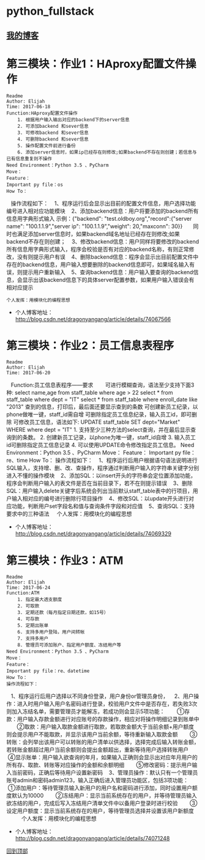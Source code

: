 # python_fullstack
## [我的博客](http://blog.csdn.net/dragonyangang "我的博客")

# 第三模块：作业1：HAproxy配置文件操作
    Readme
    Author: Elijah
    Time: 2017-06-18
    Function:HAproxy配置文件操作
        1. 根据用户输入输出对应的backend下的server信息
        2. 可添加backend 和sever信息
        3. 可修改backend 和sever信息
        4. 可删除backend 和sever信息
        5. 操作配置文件前进行备份
        6. 添加server信息时，如果ip已经存在则修改;如果backend不存在则创建；若信息与已有信息重复则不操作
    Need Environment：Python 3.5 、PyCharm
    Move：
    Feature：
    Important py file：os
    How To：
    操作流程如下：
    1、程序运行后会显示出目前的配置文件信息，用户选择功能编号进入相对应功能模块
    2、添加backend信息：用户将要添加的backend所有信息用字典形式输入
       示例：{"backend": "test.oldboy.org","record":{"server name": "100.1.1.9","server ip": "100.1.1.9","weight": 20,"maxconn": 30}}
       同时也满足添加server信息时，如果backend域名地址已经存在则修改;如果backend不存在则创建；
    3、修改backend信息：用户同样将要修改的backend所有信息用字典形式输入，程序会校验是否有对应的backend名称，有则正常修改，没有则提示用户有误
    4、删除backend信息：程序会显示出目前配置文件中存在的backend信息，用户输入想要删除的backend信息即可，如果域名输入有误，则提示用户重新输入
    5、查询backend信息：用户输入要查询的backend信息，会显示出该backend信息下的具体server配置参数，如果用户输入错误会有相对应提示

    个人发挥：用模块化的编程思想
- 个人博客地址：http://blog.csdn.net/dragonyangang/article/details/74067566

# 第三模块：作业2：员工信息表程序
    Readme
    Author: Elijah
    Time: 2017-06-20
    Function:员工信息表程序——要求
        可进行模糊查询，语法至少支持下面3种:
            select name,age from staff_table where age > 22
            select  * from staff_table where dept = "IT"
            select  * from staff_table where enroll_date like "2013"
        查到的信息，打印后，最后面还要显示查到的条数
        可创建新员工纪录，以phone做唯一键，staff_id需自增
        可删除指定员工信息纪录，输入员工id，即可删除
        可修改员工信息，语法如下:
         UPDATE staff_table SET dept="Market" WHERE where dept = "IT"
        1. 支持至少三种方法的select查询，并在最后显示查询到的条数。
        2. 创建新员工记录，以phone为唯一键，staff_id自增
        3. 输入员工id可删除指定员工信息记录
        4. 可以使用UPDATE命令修改指定员工信息。
    Need Environment：Python 3.5 、PyCharm
    Move：
    Feature：
    Important py file：re、time
    How To：
    操作流程如下：
    1、程序运行后用户根据语句语法说明进行SQL输入，支持增、删、改、查操作，程序通过判断用户输入的字符串关键字分别进入不懂的操作模块
    2、添加SQL：以insert开头的字符串会定位置添加功能，程序会判断用户输入的表文件是否在当前目录下，若不在则提示错误
    3、删除SQL：用户输入delete关键字后系统会列出当前默认staff_table表中的行项目，用户输入相对应的编号进行删除行项目操作
    4、修改SQL：以update开头进行对应功能，判断用户set字段名和值与查询条件字段和对应值
    5、查询SQL：支持要求中的三种语法
    
    个人发挥：用模块化的编程思想
- 个人博客地址：http://blog.csdn.net/dragonyangang/article/details/74069329

# 第三模块：作业3：ATM

    Readme
    Author: Elijah
    Time: 2017-06-24
    Function:ATM
        1. 指定最大透支额度
        2. 可取款
        3. 定期还款（每月指定日期还款，如15号）
        4. 可存款
        5. 定期出账单
        6. 支持多用户登陆，用户间转帐
        7. 支持多用户
        8. 管理员可添加账户、指定用户额度、冻结用户等
    Need Environment：Python 3.5 、PyCharm
    Move：
    Feature：
    Important py file：re、datetime
    How To：
    操作流程如下：
    1、程序运行后用户选择以不同身份登录，用户身份or管理员身份，
    2、用户操作：进入时用户输入用户名密码进行登录，校验用户文件中是否存在，若失败3次则加入冻结名单，需要管理员才能解冻，若成功则会显示5项功能：
        ①存款：用户输入存款金额进行对应账号的存款操作，相应对将操作明细记录到账单中
        ②取款：用户输入取款金额进行取款，若取款金额大于当前余额+用户额度则会提示用户不能取款，并显示该用户当前余额，等待重新输入取款金额
        ③转账：会列举出该用户可以转账的用户清单以供选择，选择完成后输入转账金额，若转账金额超过用户当前余额则会提出金额超出，重新等待用户选择转账用户
        ④显示账单：用户输入欲查询的年月，如果输入正确则会显示出对应年月用户的所有存、取款、转账等对应操作的金额和余额明细
        ⑤修改密码：提示用户输入当前密码，正确后等待用户设置新密码
    3、管理员操作：默认只有一个管理员账号admin和密码admin123，输入正确后进入管理员功能区，包括3项功能：
        ①添加用户：等待管理员输入新用户的用户名和密码进行添加，同时设置用户额度默认为10000
        ②冻结用户：显示当前系统存在的用户，并等待管理员输入欲冻结的用户，完成后写入冻结用户清单文件中以备用户登录时进行校验
        ③设定用户额度：显示当前系统存在的用户，等待管理员选择并设置该用户新额度        
    
    个人发挥：用模块化的编程思想
- 个人博客地址：http://blog.csdn.net/dragonyangang/article/details/74071248

[回到顶部](#readme)
